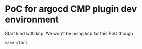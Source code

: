 # PoC for argocd CMP plugin dev environment

Start kind with kcp. We won't be using kcp for this PoC though

`make start`